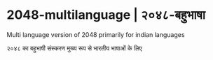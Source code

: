 # 2048-multilanguage | २०४८-बहुभाषा

Multi language version of 2048 primarily for indian languages

२०४८ का बहुभाषी संस्करण मुख्य रूप से भारतीय भाषाओं के लिए

